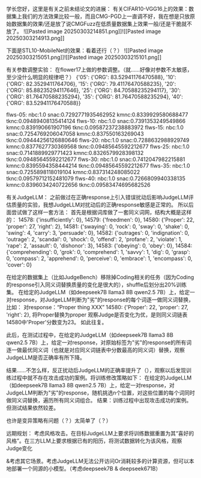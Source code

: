 学长您好，这里是有关之前未结论文的进展：
有关CIFAR10-VGG16上的效果：数据集上我们的方法效果比较一般，而且CMG-PGD上一直调不好，我在想是只放原始数据集的效果/还是放了说CMGFuzz在低质量数据集上效果一般/还是干脆就不放了。
![[Pasted image 20250303214851.png]]![[Pasted image 20250303214913.png]]

下面是STL10-MobileNet的效果：看着还行（？）
![[Pasted image 20250303215051.png]]![[Pasted image 20250303215101.png]]

有关参数调整实验：
在flower17上做的参数调整。（就……好像对参数不太敏感，至少没什么明显的规律吧？）
{'05': {'ORG': 83.52941176470588}, '10': {'ORG': 82.3529411764706}, '15': {'ORG': 79.41176470588235}, '20': {'ORG': 85.88235294117646}, '25': {'ORG': 84.70588235294117}, '30': {'ORG': 81.76470588235294}, '35': {'ORG': 81.76470588235294}, '40': {'ORG': 83.52941176470588}}

flws-05: nbc:1.0 snac:0.7292771935462952 kmnc:0.8339929580688477 tknc:0.09489408135414124
flws-10: nbc:1.0 snac:0.7391353249549866 kmnc:0.839190661907196 tknc:0.09587237238883972
flws-15: nbc:1.0 snac:0.7254769206047058 kmnc:0.837550163269043 tknc:0.09444256126880646
flws-20: nbc:1.0 snac:0.7288632988929749 kmnc:0.8377627730369568 tknc:0.09485645592212677
flws-25: nbc:1.0 snac:0.7141889929771423 kmnc:0.8326579928398132 tknc:0.09485645592212677
flws-30: nbc:1.0 snac:0.7412047982215881 kmnc:0.8395594358444214 tknc:0.09485645592212677
flws-35: nbc:1.0 snac:0.7255898118019104 kmnc:0.837314248085022 tknc:0.09579712152481079
flws-40: nbc:1.0 snac:0.7266809940338135 kmnc:0.8396034240722656 tknc:0.09583474695682526

有关JudgeLLM：
之前做过在正确response上引入错误扰动后影响JudgeLLM评估质量的实验，我想JudgeLLM对扰动后的正确response敏感是正常的。
所以后面尝试做了这样一套方法：
首先是根据词库做了一套同义词网，结构大概是这样的：
14578: {'insufficiently': 0}, 14579: {'freedmen': 0}, 14580: {'Proper': 22, 'proper': 27, 'right': 2}, 14581: {'swaying': 0, 'rock': 0, 'sway': 0, 'shake': 0, 'swing': 4, 'carry': 3, 'persuade': 0}, 14582: {'outrages': 0, 'indignation': 0, 'outrage': 2, 'scandal': 0, 'shock': 0, 'offend': 2, 'profane': 2, 'violate': 1, 'rape': 2, 'assault': 0, 'dishonor': 3}, 14583: {'obeying': 0, 'obey': 0}, 14584: {'comprehending': 0, 'grok': 0, 'comprehend': 1, 'savvy': 1, 'dig': 0, 'grasp': 0, 'compass': 2, 'apprehend': 0, 'perceive': 0, 'embrace': 1, 'encompass': 0, 'cover': 0}

在给定的数据集上（比如JudgeBench）移除掉Coding相关的任务（因为Coding的response引入同义词替换质量的变化是很大的），shuffle后划分出20%训练集。
在给定的JudgeLLM（如deepseek7B llama3 8B qwen2.5 7B）上，给定一对response，对JudgeLLM判断为"劣"的response的每个词逐一做同义词替换，比如：
对response：“Proper thing XXX”
14580: {'Proper': 22, 'proper': 27, 'right': 2},
将Proper替换为proper 观察Judge是否变化为优，是则同义词链表14580中'Proper'分数变为23。
如此往复。

此后，在测试过程中，在给定的JudgeLLM（如deepseek7B llama3 8B qwen2.5 7B）上，给定一对response，对原始标签为"劣"的response的所有词逐一做最优同义词（也就是对应同义词链表中分数最高的同义词）替换，观察JudgeLLM是否正确率有所下降。

结果……不怎么样，反正扰动后JudgeLLM的正确率提升了（），观察以后发现训练过程中就不存在攻击成功的案例。将训练修改策略如下：
在给定的JudgeLLM（如deepseek7B llama3 8B qwen2.5 7B）上，给定一对response，对JudgeLLM判断为"劣"的response，随机挑选n个位置，对这些位置的每个词同时做同义词替换，遍历所有同义词组合。
结果：训练过程中出现攻击成功的案例。但测试结果依然较差。

也许是变异策略有问题（？）太简单了（？）

远期规划：
考虑风格攻击。在目标JudgeLLM上要求将训练数据重置为其“喜好的风格”。在三方LLM上要求根据已有的阳历，将测试数据转化为该风格，观察Judge变化

&考虑其它场景。考虑JudgeLLM无法公开访问Or消耗较多的计算资源，但可以本地部署一个同源的小模型。（考虑deepseek7B & deepseek671B）

